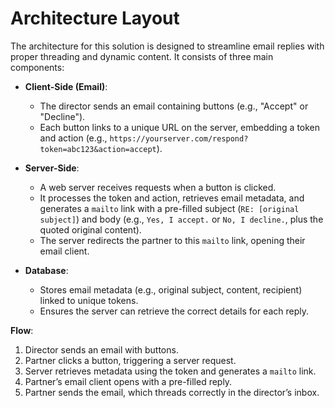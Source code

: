 # Architecture Layout

The architecture for this solution is designed to streamline email replies with proper threading and dynamic content. It consists of three main components:

- **Client-Side (Email)**:
  - The director sends an email containing buttons (e.g., "Accept" or "Decline").
  - Each button links to a unique URL on the server, embedding a token and action (e.g., `https://yourserver.com/respond?token=abc123&action=accept`).

- **Server-Side**:
  - A web server receives requests when a button is clicked.
  - It processes the token and action, retrieves email metadata, and generates a `mailto` link with a pre-filled subject (`RE: [original subject]`) and body (e.g., `Yes, I accept.` or `No, I decline.`, plus the quoted original content).
  - The server redirects the partner to this `mailto` link, opening their email client.

- **Database**:
  - Stores email metadata (e.g., original subject, content, recipient) linked to unique tokens.
  - Ensures the server can retrieve the correct details for each reply.

**Flow**:
1. Director sends an email with buttons.
2. Partner clicks a button, triggering a server request.
3. Server retrieves metadata using the token and generates a `mailto` link.
4. Partner’s email client opens with a pre-filled reply.
5. Partner sends the email, which threads correctly in the director’s inbox.